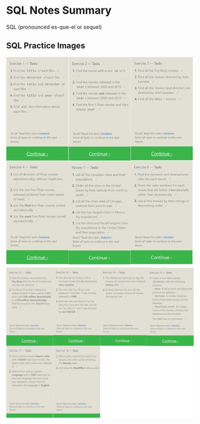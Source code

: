 # SQL Notes Summary

SQL (pronounced es-que-el or sequel)

## SQL Practice Images

![SQL Practices 1-6](/img/sql_1-6.jpg)
![SQL Practices 13-18](/img/sql_13-18.jpg)
